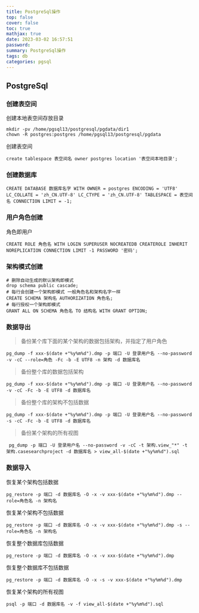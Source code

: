 ```yaml
---
title: PostgreSql操作
top: false
cover: false
toc: true
mathjax: true
date: 2023-03-02 16:57:51
password:
summary: PostgreSql操作
tags: db
categories: pgsql
---
```


## PostgreSql

### 创建表空间

创建本地表空间存放目录
```
mkdir -pv /home/pgsql13/postgresql/pgdata/dir1
chown -R postgres:postgres /home/pgsql13/postgresql/pgdata
```

创建表空间
```shell
create tablespace 表空间名 owner postgres location '表空间本地目录';
```

### 创建数据库

```shell
CREATE DATABASE 数据库名字 WITH OWNER = postgres ENCODING = 'UTF8' LC_COLLATE = 'zh_CN.UTF-8' LC_CTYPE = 'zh_CN.UTF-8' TABLESPACE = 表空间名 CONNECTION LIMIT = -1;
```

### 用户角色创建

角色即用户
```shell
CREATE ROLE 角色名 WITH LOGIN SUPERUSER NOCREATEDB CREATEROLE INHERIT NOREPLICATION CONNECTION LIMIT -1 PASSWORD '密码';
```

### 架构模式创建

```shell
# 删除自动生成的默认架构即模式
drop schema public cascade;
# 每行会创建一个架构即模式 一般角色名和架构名字一样
CREATE SCHEMA 架构名 AUTHORIZATION 角色名;
# 每行授权一个架构即模式
GRANT ALL ON SCHEMA 角色名 TO 结构名 WITH GRANT OPTION;
```

### 数据导出

> 备份某个库下面的某个架构的数据包括架构，并指定了用户角色

```shell
pg_dump -f xxx-$(date +"%y%m%d").dmp -p 端口 -U 登录用户名 --no-password -v -cC --role=角色 -Fc -b -E UTF8 -n 架构 -d 数据库名
```

> 备份整个库的数据包括架构

```shell
pg_dump -f xxx-$(date +"%y%m%d").dmp -p 端口 -U 登录用户名 --no-password -v -cC -Fc -b -E UTF8 -d 数据库名
```

> 备份整个库的架构不包括数据

```shell
pg_dump -f xxx-$(date +"%y%m%d").dmp -p 端口 -U 登录用户名 --no-password -s -cC -Fc -b -E UTF8 -d 数据库名
```

> 备份某个架构的所有视图

```shell
 pg_dump -p 端口 -U 登录用户名 --no-password -v -cC -t 架构.view_"*" -t 架构.casesearchproject -d 数据库名 > view_all-$(date +"%y%m%d").sql
```

### 数据导入

恢复某个架构包括数据
```shell
pg_restore -p 端口 -d 数据库名 -O -x -v xxx-$(date +"%y%m%d").dmp --role=角色名 -n 架构名
```

恢复某个架构不包括数据
```shell
pg_restore -p 端口 -d 数据库名 -O -x -v xxx-$(date +"%y%m%d").dmp -s --role=角色名 -n 架构名
```

恢复整个数据库包括数据
```shell
pg_restore -p 端口 -d 数据库名 -O -x -v xxx-$(date +"%y%m%d").dmp
```
恢复整个数据库不包括数据
```shell
pg_restore -p 端口 -d 数据库名 -O -x -s -v xxx-$(date +"%y%m%d").dmp
```

恢复某个架构的所有视图
```shell
psql -p 端口 -d 数据库名 -v -f view_all-$(date +"%y%m%d").sql
```


